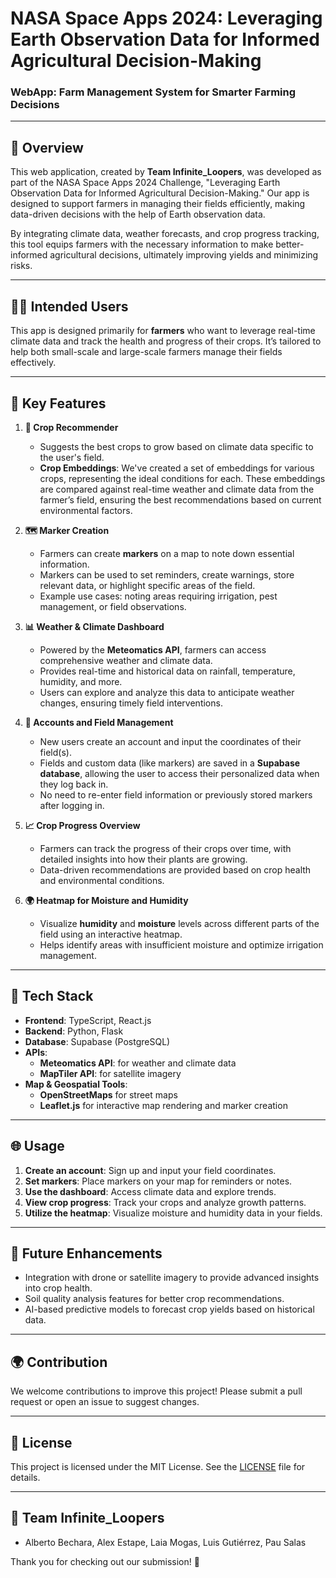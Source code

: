 # NASA Space Apps 2024: Leveraging Earth Observation Data for Informed Agricultural Decision-Making

### WebApp: Farm Management System for Smarter Farming Decisions

---

## 🚀 Overview

This web application, created by **Team Infinite_Loopers**, was developed as part of the NASA Space Apps 2024 Challenge, "Leveraging Earth Observation Data for Informed Agricultural Decision-Making." Our app is designed to support farmers in managing their fields efficiently, making data-driven decisions with the help of Earth observation data.

By integrating climate data, weather forecasts, and crop progress tracking, this tool equips farmers with the necessary information to make better-informed agricultural decisions, ultimately improving yields and minimizing risks.

---

## 🧑‍🌾 Intended Users

This app is designed primarily for **farmers** who want to leverage real-time climate data and track the health and progress of their crops. It’s tailored to help both small-scale and large-scale farmers manage their fields effectively.

---

## 🌟 Key Features

1. **🌾 Crop Recommender**
   - Suggests the best crops to grow based on climate data specific to the user's field.
   - **Crop Embeddings**: We've created a set of embeddings for various crops, representing the ideal conditions for each. These embeddings are compared against real-time weather and climate data from the farmer’s field, ensuring the best recommendations based on current environmental factors.

2. **🗺️ Marker Creation**
   - Farmers can create **markers** on a map to note down essential information.
   - Markers can be used to set reminders, create warnings, store relevant data, or highlight specific areas of the field.
   - Example use cases: noting areas requiring irrigation, pest management, or field observations.

3. **📊 Weather & Climate Dashboard**
   - Powered by the **Meteomatics API**, farmers can access comprehensive weather and climate data.
   - Provides real-time and historical data on rainfall, temperature, humidity, and more.
   - Users can explore and analyze this data to anticipate weather changes, ensuring timely field interventions.

4. **👤 Accounts and Field Management**
   - New users create an account and input the coordinates of their field(s).
   - Fields and custom data (like markers) are saved in a **Supabase database**, allowing the user to access their personalized data when they log back in.
   - No need to re-enter field information or previously stored markers after logging in.

5. **📈 Crop Progress Overview**
   - Farmers can track the progress of their crops over time, with detailed insights into how their plants are growing.
   - Data-driven recommendations are provided based on crop health and environmental conditions.

6. **🌍 Heatmap for Moisture and Humidity**
   - Visualize **humidity** and **moisture** levels across different parts of the field using an interactive heatmap.
   - Helps identify areas with insufficient moisture and optimize irrigation management.

---

## 🔧 Tech Stack

- **Frontend**: TypeScript, React.js
- **Backend**: Python, Flask
- **Database**: Supabase (PostgreSQL)
- **APIs**:
  - **Meteomatics API**: for weather and climate data
  - **MapTiler API**: for satellite imagery
- **Map & Geospatial Tools**:
  - **OpenStreetMaps** for street maps
  - **Leaflet.js** for interactive map rendering and marker creation

---

## 🌐 Usage

1. **Create an account**: Sign up and input your field coordinates.
2. **Set markers**: Place markers on your map for reminders or notes.
3. **Use the dashboard**: Access climate data and explore trends.
4. **View crop progress**: Track your crops and analyze growth patterns.
5. **Utilize the heatmap**: Visualize moisture and humidity data in your fields.

---

## 📅 Future Enhancements

- Integration with drone or satellite imagery to provide advanced insights into crop health.
- Soil quality analysis features for better crop recommendations.
- AI-based predictive models to forecast crop yields based on historical data.

---

## 🌍 Contribution

We welcome contributions to improve this project! Please submit a pull request or open an issue to suggest changes.

---

## 📜 License

This project is licensed under the MIT License. See the [LICENSE](LICENSE) file for details.

---

## 🚀 Team Infinite_Loopers

- Alberto Bechara, Alex Estape, Laia Mogas, Luis Gutiérrez, Pau Salas

Thank you for checking out our submission! 🌾
